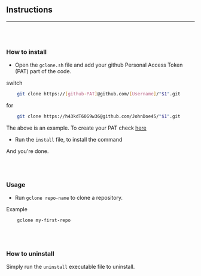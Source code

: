 ## Instructions
---
<br><br>

### How to install

- Open the `gclone.sh` file and add your github Personal Access Token (PAT) part of the code.

switch
```bash
    git clone https://[github-PAT]@github.com/[Username]/"$1".git
```
for
```bash
    git clone https://h43kdT60G9w36@github.com/JohnDoe45/"$1".git
```

The above is an example. To create your PAT check [here](https://docs.github.com/en/authentication/keeping-your-account-and-data-secure/creating-a-personal-access-token) 



- Run the `install` file, to install the command

And you're done.

<br><br>

### Usage

- Run `gclone repo-name` to clone a repository.

Example
```bash
    gclone my-first-repo
```

<br><br>

### How to uninstall
Simply run the `uninstall` executable file to uninstall.

